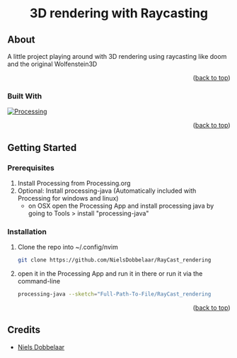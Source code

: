 <a name="readme-top"></a>

<br />
<div align="center">
  <h1 align="center">3D rendering with Raycasting</h1>
</div>

## About

A little project playing around with 3D rendering using raycasting like doom and the original Wolfenstein3D

<p align="right">(<a href="#readme-top">back to top</a>)</p>

### Built With

[![Processing][Processing]][Processing-url]

<p align="right">(<a href="#readme-top">back to top</a>)</p>

## Getting Started

### Prerequisites

1. Install Processing from Processing.org
2. Optional: Install processing-java (Automatically included with Processing for windows and linux)
   - on OSX open the Processing App and install processing java by going to Tools > install "processing-java"

### Installation

1. Clone the repo into ~/.config/nvim
   ```sh
   git clone https://github.com/NielsDobbelaar/RayCast_rendering
   ```
2. open it in the Processing App and run it in there or run it via the command-line
   ```sh
   processing-java --sketch="Full-Path-To-File/RayCast_rendering
   ```

<p align="right">(<a href="#readme-top">back to top</a>)</p>

## Credits

- [Niels Dobbelaar](https://github.com/NielsDobbelaar)

[Processing]: https://img.shields.io/badge/Processing-1010FA?style=for-the-badge&logo=processingfoundation&logoColor=ffffff
[Processing-url]: https://processing.org/
